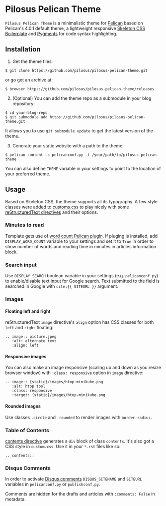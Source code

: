 # Pilosus Pelican Theme

`Pilosus Pelican Theme` is a minimalistic theme for
[Pelican](https://docs.getpelican.com/en/stable/) based on Pelican's 4.0.1 default theme,
a lightweight responsive [Skeleton CSS Boilerplate](http://getskeleton.com/) and
[Pygments](http://pygments.org/) for code syntax highlighting.


## Installation

1. Get the theme files:

```
$ git clone https://github.com/pilosus/pilosus-pelican-theme.git
```
or go get an archive at:

```
$ browser https://github.com/pilosus/pilosus-pelican-theme/releases
```
2. (Optional) You can add the theme repo as a submodule in your blog
   repository:

```
$ cd your-blog-repo
$ git submodule add https://github.com/pilosus/pilosus-pelican-theme.git
```

It allows you to use `git submodule update` to get the latest version
of the theme.


3. Generate your static website with a path to the theme:

```
$ pelican content -s pelicanconf.py -t /your/path/to/pilosus-pelican-theme
```
You can also define `THEME` variable in your settings to point to the
location of your preferred theme.


## Usage

Based on Skeleton CSS, the theme supports all its typography. A few style classes were added to
[customs.css](https://github.com/pilosus/pilosus-pelican-theme/blob/master/static/css/custom.css)
to play nicely with some [reStructuredText directives](http://docutils.sourceforge.net/docs/ref/rst/directives.html)
and their options.


### Minutes to read

Template gets use of [word count Pelican
plugin](https://github.com/pilosus/pilosus_pelican_word_count).  If
pluging is installed, add ``DISPLAY_WORD_COUNT`` variable to your
settings and set it to ``True`` in order to show number of words and
reading time in minutes in articles information block.


### Search input

Use ``DISPLAY_SEARCH`` boolean variable in your settings
(e.g. ``pelicanconf.py``) to enable/disable text input for Google
search.  Text submitted to the field is searched in Google with
``site:{{ SITEURL }}`` argument.

### Images


#### Floating left and right

reStructuredText ``image`` directive's ``align`` option has CSS
classes for both ``left`` and ``right`` floating:

```
.. image:: picture.jpeg
   :alt: alternate text
   :align: left
```

#### Responsive images

You can also make an image responsive (scaling up and down as you
resize browser window) with ``:class: responsive`` option in ``image``
directive:

```
.. image:: {static}/images/htop-minikube.png
   :alt: htop tool
   :class: responsive
   :target: {static}/images/htop-minikube.png
```

#### Rounded images

Use classes ``.circle`` and ``.rounded`` to render images with
``border-radius``.


### Table of Contents

[contents directive](http://docutils.sourceforge.net/docs/ref/rst/directives.html#table-of-contents)
generates a ``div`` block of class ``contents``. It's also got a CSS
style in ``custom.css``. Use it in your ``*.rst`` files like so:

```
.. contents::
```

### Disqus Comments

In order to activate [Disqus comments](https://disqus.com/)
``DISQUS_SITENAME`` and ``SITEURL`` variables in ``pelicanconf.py`` or
``publishconf.py``.

Comments are hidden for the drafts and articles with ``:comments: False`` in metadata.
